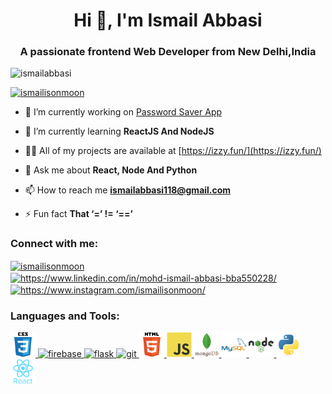<h1 align="center">Hi 👋, I'm Ismail Abbasi</h1>
<h3 align="center">A passionate frontend Web Developer from New Delhi,India</h3>

<p align="left"> <img src="https://komarev.com/ghpvc/?username=ismailabbasi&label=Profile%20views&color=0e75b6&style=flat" alt="ismailabbasi" /> </p>

<p align="left"> <a href="https://twitter.com/ismailisonmoon" target="blank"><img src="https://img.shields.io/twitter/follow/ismailisonmoon?logo=twitter&style=for-the-badge" alt="ismailisonmoon" /></a> </p>

- 🔭 I’m currently working on [Password Saver App](https://github.com/IsmailAbbasi/Password-Saver)

- 🌱 I’m currently learning **ReactJS And NodeJS**

- 👨‍💻 All of my projects are available at [https://izzy.fun/](https://izzy.fun/)

- 💬 Ask me about **React, Node And Python**

- 📫 How to reach me **ismailabbasi118@gmail.com**

- ⚡ Fun fact **That ‘=’ != ‘==’**

<h3 align="left">Connect with me:</h3>
<p align="left">
<a href="https://twitter.com/ismailisonmoon" target="blank"><img align="center" src="https://raw.githubusercontent.com/rahuldkjain/github-profile-readme-generator/master/src/images/icons/Social/twitter.svg" alt="ismailisonmoon" height="30" width="40" /></a>
<a href="https://linkedin.com/in/https://www.linkedin.com/in/mohd-ismail-abbasi-bba550228/" target="blank"><img align="center" src="https://raw.githubusercontent.com/rahuldkjain/github-profile-readme-generator/master/src/images/icons/Social/linked-in-alt.svg" alt="https://www.linkedin.com/in/mohd-ismail-abbasi-bba550228/" height="30" width="40" /></a>
<a href="https://instagram.com/https://www.instagram.com/ismailisonmoon/" target="blank"><img align="center" src="https://raw.githubusercontent.com/rahuldkjain/github-profile-readme-generator/master/src/images/icons/Social/instagram.svg" alt="https://www.instagram.com/ismailisonmoon/" height="30" width="40" /></a>
</p>

<h3 align="left">Languages and Tools:</h3>
<p align="left"> <a href="https://www.w3schools.com/css/" target="_blank" rel="noreferrer"> <img src="https://raw.githubusercontent.com/devicons/devicon/master/icons/css3/css3-original-wordmark.svg" alt="css3" width="40" height="40"/> </a> <a href="https://firebase.google.com/" target="_blank" rel="noreferrer"> <img src="https://www.vectorlogo.zone/logos/firebase/firebase-icon.svg" alt="firebase" width="40" height="40"/> </a> <a href="https://flask.palletsprojects.com/" target="_blank" rel="noreferrer"> <img src="https://www.vectorlogo.zone/logos/pocoo_flask/pocoo_flask-icon.svg" alt="flask" width="40" height="40"/> </a> <a href="https://git-scm.com/" target="_blank" rel="noreferrer"> <img src="https://www.vectorlogo.zone/logos/git-scm/git-scm-icon.svg" alt="git" width="40" height="40"/> </a> <a href="https://www.w3.org/html/" target="_blank" rel="noreferrer"> <img src="https://raw.githubusercontent.com/devicons/devicon/master/icons/html5/html5-original-wordmark.svg" alt="html5" width="40" height="40"/> </a> <a href="https://developer.mozilla.org/en-US/docs/Web/JavaScript" target="_blank" rel="noreferrer"> <img src="https://raw.githubusercontent.com/devicons/devicon/master/icons/javascript/javascript-original.svg" alt="javascript" width="40" height="40"/> </a> <a href="https://www.mongodb.com/" target="_blank" rel="noreferrer"> <img src="https://raw.githubusercontent.com/devicons/devicon/master/icons/mongodb/mongodb-original-wordmark.svg" alt="mongodb" width="40" height="40"/> </a> <a href="https://www.mysql.com/" target="_blank" rel="noreferrer"> <img src="https://raw.githubusercontent.com/devicons/devicon/master/icons/mysql/mysql-original-wordmark.svg" alt="mysql" width="40" height="40"/> </a> <a href="https://nodejs.org" target="_blank" rel="noreferrer"> <img src="https://raw.githubusercontent.com/devicons/devicon/master/icons/nodejs/nodejs-original-wordmark.svg" alt="nodejs" width="40" height="40"/> </a> <a href="https://www.python.org" target="_blank" rel="noreferrer"> <img src="https://raw.githubusercontent.com/devicons/devicon/master/icons/python/python-original.svg" alt="python" width="40" height="40"/> </a> <a href="https://reactjs.org/" target="_blank" rel="noreferrer"> <img src="https://raw.githubusercontent.com/devicons/devicon/master/icons/react/react-original-wordmark.svg" alt="react" width="40" height="40"/> </a> </p>
